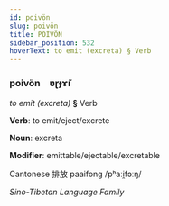 ```yaml
---
id: poivön
slug: poivön
title: POİVÖN
sidebar_position: 532
hoverText: to emit (excreta) § Verb
---
```


### poivön&emsp;<span kind="abugida">ʋɽɟɤ̃ı</span>

*to emit (excreta)* **§** Verb

**Verb**: to emit/eject/excrete

**Noun**: excreta

**Modifier**: emittable/ejectable/excretable

Cantonese 排放 paaifong /pʰaːi̯fɔːŋ/

*Sino-Tibetan Language Family*
